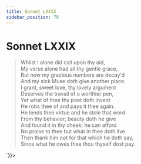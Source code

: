 ```yaml
---
title: Sonnet LXXIX
sidebar_position: 78
---
```

<div dangerouslySetInnerHTML={{__html: `<div><HTML><HEAD><TITLE>Sonnet LXXIX</TITLE></HEAD>
<BODY><H1>Sonnet LXXIX</H1>

<BLOCKQUOTE>Whilst I alone did call upon thy aid,<BR>
My verse alone had all thy gentle grace,<BR>
But now my gracious numbers are decay'd<BR>
And my sick Muse doth give another place.<BR>
I grant, sweet love, thy lovely argument<BR>
Deserves the travail of a worthier pen,<BR>
Yet what of thee thy poet doth invent<BR>
He robs thee of and pays it thee again.<BR>
He lends thee virtue and he stole that word<BR>
From thy behavior; beauty doth he give<BR>
And found it in thy cheek; he can afford<BR>
No praise to thee but what in thee doth live.<BR>
  Then thank him not for that which he doth say,<BR>
  Since what he owes thee thou thyself dost pay.<BR>
</BLOCKQUOTE>

</BODY></HTML>
</div>`}}></div>